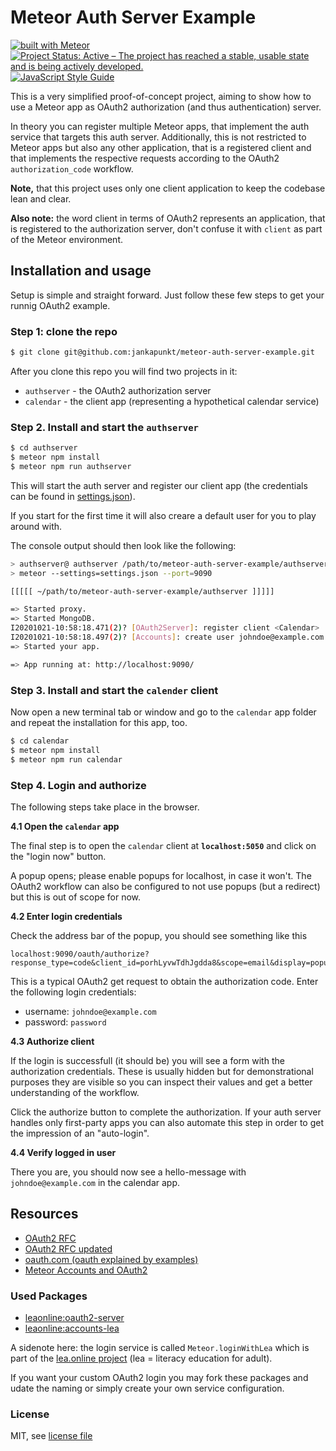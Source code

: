 # Meteor Auth Server Example


[![built with Meteor](https://img.shields.io/badge/Meteor-1.11.1-green?logo=meteor&logoColor=white)](https://meteor.com)
[![Project Status: Active – The project has reached a stable, usable state and is being actively developed.](https://www.repostatus.org/badges/latest/active.svg)](https://www.repostatus.org/#active)
[![JavaScript Style Guide](https://img.shields.io/badge/code_style-standard-brightgreen.svg)](https://standardjs.com)

This is a very simplified proof-of-concept project, aiming to show how to use
a Meteor app as OAuth2 authorization (and thus authentication) server.

In theory you can register multiple Meteor apps, that implement the auth service
that targets this auth server. Additionally, this is not restricted to Meteor
apps but also any other application, that is a registered client and that
implements the respective requests according to the OAuth2 `authorization_code`
workflow.

**Note,** that this project uses only one client application to keep the codebase
lean and clear.

**Also note:** the word client in terms of OAuth2 represents an application, that is
registered to the authorization server, don't confuse it with `client` as part
of the Meteor environment. 

## Installation and usage

Setup is simple and straight forward. Just follow these few steps to get your
runnig OAuth2 example. 

### Step 1: clone the repo

```bash
$ git clone git@github.com:jankapunkt/meteor-auth-server-example.git
```


After you clone this repo you will find two projects in it:

- `authserver` - the OAuth2 authorization server
- `calendar` - the client app (representing a hypothetical calendar service)

### Step 2. Install and start the `authserver`

```bash
$ cd authserver
$ meteor npm install
$ meteor npm run authserver
```

This will start the auth server and register our client app (the credentials
can be found in [settings.json](./authserver/settings.json)).

If you start for the first time it will also creare a default user for you
to play around with.

The console output should then look like the following:

```bash
> authserver@ authserver /path/to/meteor-auth-server-example/authserver
> meteor --settings=settings.json --port=9090

[[[[[ ~/path/to/meteor-auth-server-example/authserver ]]]]]

=> Started proxy.                             
=> Started MongoDB.                           
I20201021-10:58:18.471(2)? [OAuth2Server]: register client <Calendar>
I20201021-10:58:18.497(2)? [Accounts]: create user johndoe@example.com
=> Started your app.

=> App running at: http://localhost:9090/
```

### Step 3. Install and start the `calender` client

Now open a new terminal tab or window and go to the `calendar` app folder and
repeat the installation for this app, too.

```bash
$ cd calendar
$ meteor npm install
$ meteor npm run calendar
```

### Step 4. Login and authorize

The following steps take place in the browser.

**4.1 Open the `calendar` app**

The final step is to open the `calendar` client at **`localhost:5050`** and 
click on the "login now" button.

A popup opens; please enable popups for localhost, in case it won't. 
The OAuth2 workflow can also be configured to not use popups (but a redirect)
but this is out of scope for now.

**4.2 Enter login credentials**

Check the address bar of the popup, you should see something like this

``` 
localhost:9090/oauth/authorize?response_type=code&client_id=porhLyvwTdhJgdda8&scope=email&display=popup&redirect_uri=http%3A%2F%2Flocalhost%3A5050%2F_oauth%2Flea&state=eyJsb2dpblN0eWxlIjoicG9wdXAiLCJjcmVkZW50aWFsVG9rZW4iOiJoSTFza3ZKRFU1TTg2d2pVYk1xZDdkdm1OalAtem9QNkkyc3dSUnBDVDltIiwiaXNDb3Jkb3ZhIjpmYWxzZX0%3D
```

This is a typical OAuth2 get request to obtain the authorization code.
Enter the following login credentials:

- username: `johndoe@example.com`
- password: `password`

**4.3 Authorize client**

If the login is successfull (it should be) you will see a form with the 
authorization credentials. These is usually hidden but for demonstrational
purposes they are visible so you can inspect their values and get a better
understanding of the workflow.

Click the authorize button to complete the authorization. If your auth server
handles only first-party apps you can also automate this step in order to
get the impression of an "auto-login".

**4.4 Verify logged in user**

There you are, you should now see a hello-message with `johndoe@example.com`
in the calendar app.

## Resources

- [OAuth2 RFC](https://tools.ietf.org/html/rfc6749)
- [OAuth2 RFC updated](https://tools.ietf.org/html/rfc8252)
- [oauth.com (oauth explained by examples)](https://www.oauth.com/)
- [Meteor Accounts and OAuth2](https://guide.meteor.com/accounts.html#oauth)

### Used Packages

- [leaonline:oauth2-server](https://github.com/leaonline/oauth2-server)
- [leaonline:accounts-lea](https://github.com/leaonline/meteor-accounts-lea)

A sidenote here: the login service is called `Meteor.loginWithLea` which is
part of the [lea.online project](https://github.com/leaonline)
(lea = literacy education for adult).

If you want your custom OAuth2 login you may fork these packages and udate the
naming or simply create your own service configuration.

### License

MIT, see [license file](./LICENSE)
